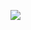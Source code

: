 ![](https://bat.bing.com/action/0?ti=56018282&Ver=2&mid=735ed02f-1734-4402-b421-bc693c46bce4&sid=201ffde0635411ee902411d77b750559&vid=20202bf0635411ee9ac03f2e618b0b9f&vids=0&msclkid=N&pi=0&lg=en-US&sw=800&sh=600&sc=24&nwd=1&tl=Shortform%20%7C%20Atomic%20Habits&p=https%3A%2F%2Fwww.shortform.com%2Fapp%2Fbook%2Fatomic-habits%2Fexercise-have-you-checked-your-systems-lately&r=&lt=643&evt=pageLoad&sv=1&rn=644070)

